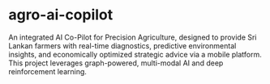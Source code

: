 # agro-ai-copilot
An integrated AI Co-Pilot for Precision Agriculture, designed to provide Sri Lankan farmers with real-time diagnostics, predictive environmental insights, and economically optimized strategic advice via a mobile platform. This project leverages graph-powered, multi-modal AI and deep reinforcement learning.
